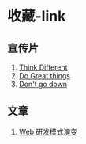 # 收藏-link
## 宣传片
1. [Think Different](https://www.jianguoyun.com/p/DS14-jEQ55ygBhiajC4)
2. [Do Great things](https://www.jianguoyun.com/p/DRWjjREQ55ygBhiQjC4)
3. [Don't go down](https://www.jianguoyun.com/p/DdYHMm0Q55ygBhiSjC4)

## 文章
1. [Web 研发模式演变](https://github.com/lifesinger/blog/issues/184)